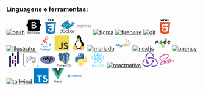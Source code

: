 <h3 align="left">Linguagens e ferramentas:</h3>
<p align="left"> <a href="https://www.gnu.org/software/bash/" target="_blank" rel="noreferrer"><img
      src="https://www.vectorlogo.zone/logos/gnu_bash/gnu_bash-icon.svg" alt="bash" width="40" height="40" /></a> <a
    href="https://getbootstrap.com" target="_blank" rel="noreferrer"><img
      src="https://raw.githubusercontent.com/devicons/devicon/master/icons/bootstrap/bootstrap-plain-wordmark.svg"
      alt="bootstrap" width="40" height="40" /></a> <a href="https://www.w3schools.com/css/" target="_blank"
    rel="noreferrer"><img
      src="https://raw.githubusercontent.com/devicons/devicon/master/icons/css3/css3-original-wordmark.svg" alt="css3"
      width="40" height="40" /></a> <a href="https://www.docker.com/" target="_blank" rel="noreferrer"><img
      src="https://raw.githubusercontent.com/devicons/devicon/master/icons/docker/docker-original-wordmark.svg"
      alt="docker" width="40" height="40" /></a> <a href="https://expressjs.com" target="_blank" rel="noreferrer"><img
      src="https://raw.githubusercontent.com/devicons/devicon/master/icons/express/express-original-wordmark.svg"
      alt="express" width="40" height="40" /></a> <a href="https://www.figma.com/" target="_blank" rel="noreferrer">
    <img src="https://www.vectorlogo.zone/logos/figma/figma-icon.svg" alt="figma" width="40" height="40" /></a> <a
    href="https://firebase.google.com/" target="_blank" rel="noreferrer"><img
      src="https://www.vectorlogo.zone/logos/firebase/firebase-icon.svg" alt="firebase" width="40" height="40" /></a>
  <a href="https://git-scm.com/" target="_blank" rel="noreferrer"><img
      src="https://www.vectorlogo.zone/logos/git-scm/git-scm-icon.svg" alt="git" width="40" height="40" /></a> <a
    href="https://www.w3.org/html/" target="_blank" rel="noreferrer"><img
      src="https://raw.githubusercontent.com/devicons/devicon/master/icons/html5/html5-original-wordmark.svg"
      alt="html5" width="40" height="40" /></a> <a href="https://www.adobe.com/in/products/illustrator.html"
    target="_blank" rel="noreferrer"><img
      src="https://www.vectorlogo.zone/logos/adobe_illustrator/adobe_illustrator-icon.svg" alt="illustrator" width="40"
      height="40" /></a> <a href="https://www.java.com" target="_blank" rel="noreferrer"><img
      src="https://raw.githubusercontent.com/devicons/devicon/master/icons/java/java-original.svg" alt="java" width="40"
      height="40" /></a> <a href="https://developer.mozilla.org/en-US/docs/Web/JavaScript" target="_blank"
    rel="noreferrer"><img
      src="https://raw.githubusercontent.com/devicons/devicon/master/icons/javascript/javascript-original.svg"
      alt="javascript" width="40" height="40" /></a> <a href="https://www.linux.org/" target="_blank" rel="noreferrer">
    <img src="https://raw.githubusercontent.com/devicons/devicon/master/icons/linux/linux-original.svg" alt="linux"
      width="40" height="40" /></a> <a href="https://mariadb.org/" target="_blank" rel="noreferrer"><img
      src="https://www.vectorlogo.zone/logos/mariadb/mariadb-icon.svg" alt="mariadb" width="40" height="40" /></a> <a
    href="https://www.mysql.com/" target="_blank" rel="noreferrer"><img
      src="https://raw.githubusercontent.com/devicons/devicon/master/icons/mysql/mysql-original-wordmark.svg"
      alt="mysql" width="40" height="40" /></a> <a href="https://nextjs.org/" target="_blank" rel="noreferrer"><img
      src="https://cdn.worldvectorlogo.com/logos/nextjs-2.svg" alt="nextjs" width="40" height="40" /></a> <a
    href="https://nodejs.org" target="_blank" rel="noreferrer"><img
      src="https://raw.githubusercontent.com/devicons/devicon/master/icons/nodejs/nodejs-original-wordmark.svg"
      alt="nodejs" width="40" height="40" /></a> <a href="https://opencv.org/" target="_blank" rel="noreferrer"><img
      src="https://www.vectorlogo.zone/logos/opencv/opencv-icon.svg" alt="opencv" width="40" height="40" /></a> <a
    href="https://pandas.pydata.org/" target="_blank" rel="noreferrer"><img
      src="https://raw.githubusercontent.com/devicons/devicon/2ae2a900d2f041da66e950e4d48052658d850630/icons/pandas/pandas-original.svg"
      alt="pandas" width="40" height="40" /></a> <a href="https://www.photoshop.com/en" target="_blank"
    rel="noreferrer"><img
      src="https://raw.githubusercontent.com/devicons/devicon/master/icons/photoshop/photoshop-line.svg" alt="photoshop"
      width="40" height="40" /></a> <a href="https://www.php.net" target="_blank" rel="noreferrer"><img
      src="https://raw.githubusercontent.com/devicons/devicon/master/icons/php/php-original.svg" alt="php" width="40"
      height="40" /></a> <a href="https://www.postgresql.org" target="_blank" rel="noreferrer"><img
      src="https://raw.githubusercontent.com/devicons/devicon/master/icons/postgresql/postgresql-original-wordmark.svg"
      alt="postgresql" width="40" height="40" /></a> <a href="https://www.python.org" target="_blank" rel="noreferrer">
    <img src="https://raw.githubusercontent.com/devicons/devicon/master/icons/python/python-original.svg" alt="python"
      width="40" height="40" /></a> <a href="https://reactjs.org/" target="_blank" rel="noreferrer"><img
      src="https://raw.githubusercontent.com/devicons/devicon/master/icons/react/react-original-wordmark.svg"
      alt="react" width="40" height="40" /></a> <a href="https://reactnative.dev/" target="_blank" rel="noreferrer">
    <img src="https://reactnative.dev/img/header_logo.svg" alt="reactnative" width="40" height="40" /></a> <a
    href="https://redux.js.org" target="_blank" rel="noreferrer"><img
      src="https://raw.githubusercontent.com/devicons/devicon/master/icons/redux/redux-original.svg" alt="redux"
      width="40" height="40" /></a> <a href="https://sass-lang.com" target="_blank" rel="noreferrer"><img
      src="https://raw.githubusercontent.com/devicons/devicon/master/icons/sass/sass-original.svg" alt="sass" width="40"
      height="40" /></a> <a href="https://tailwindcss.com/" target="_blank" rel="noreferrer"><img
      src="https://www.vectorlogo.zone/logos/tailwindcss/tailwindcss-icon.svg" alt="tailwind" width="40" height="40" />
  </a> <a href="https://www.typescriptlang.org/" target="_blank" rel="noreferrer"><img
      src="https://raw.githubusercontent.com/devicons/devicon/master/icons/typescript/typescript-original.svg"
      alt="typescript" width="40" height="40" /></a> <a href="https://vuejs.org/" target="_blank" rel="noreferrer">
    <img src="https://raw.githubusercontent.com/devicons/devicon/master/icons/vuejs/vuejs-original-wordmark.svg"
      alt="vuejs" width="40" height="40" /></a> <a href="https://webpack.js.org" target="_blank" rel="noreferrer"><img
      src="https://raw.githubusercontent.com/devicons/devicon/d00d0969292a6569d45b06d3f350f463a0107b0d/icons/webpack/webpack-original-wordmark.svg"
      alt="webpack" width="40" height="40" /></a>
</p>
